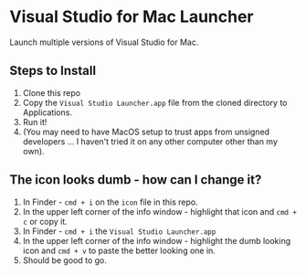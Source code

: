 # Visual Studio for Mac Launcher
Launch multiple versions of Visual Studio for Mac.

## Steps to Install
1. Clone this repo
1. Copy the `Visual Studio Launcher.app` file from the cloned directory to Applications.
1. Run it!
1. (You may need to have MacOS setup to trust apps from unsigned developers ... I haven't tried it on any other computer other than my own).

## The icon looks dumb - how can I change it?
1. In Finder - `cmd + i` on the `icon` file in this repo.
1. In the upper left corner of the info window - highlight that icon and `cmd + c` or copy it.
1. In Finder - `cmd + i` the `Visual Studio Launcher.app`
1. In the upper left corner of the info window - highlight the dumb looking icon and `cmd + v` to paste the better looking one in.
1. Should be good to go.
